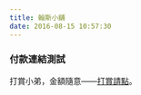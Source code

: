 ```yaml
---
title: 翰斯小舖
date: 2016-08-15 10:57:30
---
```


### 付款連結測試

打賞小弟，金額隨意——[打賞請點](https://qr.allpay.com.tw/XZ3iY)。
